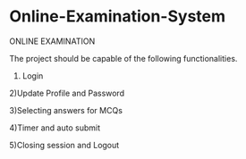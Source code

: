 # Online-Examination-System

ONLINE EXAMINATION

The project should be capable of the following functionalities.

 1) Login

2)Update Profile and Password

3)Selecting answers for MCQs

4)Timer and auto submit

5)Closing session and Logout
